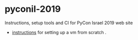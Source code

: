 # pyconil-2019

Instructions, setup tools and CI for PyCon Israel 2019 web site

* [instructions](https://github.com/goodes/pretalx/wiki) for setting up a vm from scratch .
